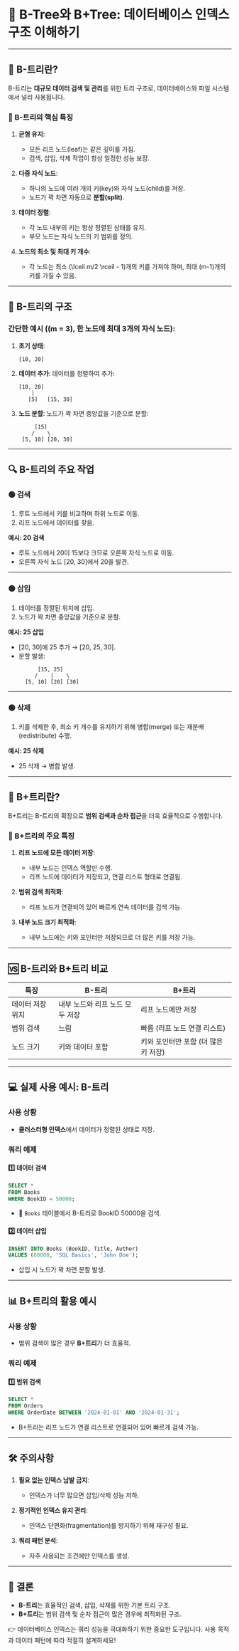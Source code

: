 # 📂 B-Tree와 B+Tree: 데이터베이스 인덱스 구조 이해하기

---

## 🌳 B-트리란?

B-트리는 **대규모 데이터 검색 및 관리**를 위한 트리 구조로, 데이터베이스와 파일 시스템에서 널리 사용됩니다.

### 🔑 B-트리의 핵심 특징
1. **균형 유지**:
   - 모든 리프 노드(leaf)는 같은 깊이를 가짐.
   - 검색, 삽입, 삭제 작업이 항상 일정한 성능 보장.

2. **다중 자식 노드**:
   - 하나의 노드에 여러 개의 키(key)와 자식 노드(child)를 저장.
   - 노드가 꽉 차면 자동으로 **분할(split)**.

3. **데이터 정렬**:
   - 각 노드 내부의 키는 항상 정렬된 상태를 유지.
   - 부모 노드는 자식 노드의 키 범위를 정의.

4. **노드의 최소 및 최대 키 개수**:
   - 각 노드는 최소 \(\lceil m/2 \rceil - 1\)개의 키를 가져야 하며, 최대 \(m-1\)개의 키를 가질 수 있음.

---

## 📐 B-트리의 구조

### 간단한 예시 (\(m = 3\), 한 노드에 최대 3개의 자식 노드):
1. **초기 상태**:
   ```
   [10, 20]
   ```

2. **데이터 추가**: 
   데이터를 정렬하여 추가:
   ```
   [10, 20]
       |
      [5]   [15, 30]
   ```

3. **노드 분할**:
   노드가 꽉 차면 중앙값을 기준으로 분할:
   ```
        [15]
       /    \
    [5, 10] [20, 30]
   ```

---

## 🔍 B-트리의 주요 작업

### 🟢 **검색**
1. 루트 노드에서 키를 비교하며 하위 노드로 이동.
2. 리프 노드에서 데이터를 찾음.

**예시: 20 검색**
- 루트 노드에서 20이 15보다 크므로 오른쪽 자식 노드로 이동.
- 오른쪽 자식 노드 [20, 30]에서 20을 발견.

---

### 🟢 **삽입**
1. 데이터를 정렬된 위치에 삽입.
2. 노드가 꽉 차면 중앙값을 기준으로 분할.

**예시: 25 삽입**
- [20, 30]에 25 추가 → [20, 25, 30].
- 분할 발생:
  ```
        [15, 25]
       /    |    \
    [5, 10] [20] [30]
  ```

---

### 🟢 **삭제**
1. 키를 삭제한 후, 최소 키 개수를 유지하기 위해 병합(merge) 또는 재분배(redistribute) 수행.

**예시: 25 삭제**
- 25 삭제 → 병합 발생.

---

## 🌟 B+트리란?

B+트리는 B-트리의 확장으로 **범위 검색과 순차 접근**을 더욱 효율적으로 수행합니다.

### 🔑 B+트리의 주요 특징
1. **리프 노드에 모든 데이터 저장**:
   - 내부 노드는 인덱스 역할만 수행.
   - 리프 노드에 데이터가 저장되고, 연결 리스트 형태로 연결됨.

2. **범위 검색 최적화**:
   - 리프 노드가 연결되어 있어 빠르게 연속 데이터를 검색 가능.

3. **내부 노드 크기 최적화**:
   - 내부 노드에는 키와 포인터만 저장되므로 더 많은 키를 저장 가능.

---

## 🆚 B-트리와 B+트리 비교

| 특징                  | **B-트리**                             | **B+트리**                               |
|-----------------------|----------------------------------------|------------------------------------------|
| 데이터 저장 위치      | 내부 노드와 리프 노드 모두 저장       | 리프 노드에만 저장                      |
| 범위 검색             | 느림                                   | 빠름 (리프 노드 연결 리스트)           |
| 노드 크기             | 키와 데이터 포함                      | 키와 포인터만 포함 (더 많은 키 저장)   |

---

## 💻 실제 사용 예시: B-트리

### **사용 상황**
- **클러스터형 인덱스**에서 데이터가 정렬된 상태로 저장.

### **쿼리 예제**
#### 1️⃣ 데이터 검색
```sql
SELECT *
FROM Books
WHERE BookID = 50000;
```
- 📂 `Books` 테이블에서 B-트리로 BookID 50000을 검색.

#### 2️⃣ 데이터 삽입
```sql
INSERT INTO Books (BookID, Title, Author)
VALUES (60000, 'SQL Basics', 'John Doe');
```
- 삽입 시 노드가 꽉 차면 분할 발생.

---

## 📊 B+트리의 활용 예시

### **사용 상황**
- 범위 검색이 많은 경우 **B+트리**가 더 효율적.

### **쿼리 예제**
#### 1️⃣ 범위 검색
```sql
SELECT *
FROM Orders
WHERE OrderDate BETWEEN '2024-01-01' AND '2024-01-31';
```
- B+트리는 리프 노드가 연결 리스트로 연결되어 있어 빠르게 검색 가능.

---

## 🛠️ 주의사항
1. **필요 없는 인덱스 남발 금지**:
   - 인덱스가 너무 많으면 삽입/삭제 성능 저하.

2. **정기적인 인덱스 유지 관리**:
   - 인덱스 단편화(fragmentation)를 방지하기 위해 재구성 필요.

3. **쿼리 패턴 분석**:
   - 자주 사용되는 조건에만 인덱스를 생성.

---

## 🎯 결론
- **B-트리**는 효율적인 검색, 삽입, 삭제를 위한 기본 트리 구조.
- **B+트리**는 범위 검색 및 순차 접근이 많은 경우에 최적화된 구조.

👉 데이터베이스 인덱스는 쿼리 성능을 극대화하기 위한 중요한 도구입니다. 사용 목적과 데이터 패턴에 따라 적절히 설계하세요!
